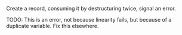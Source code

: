 Create a record, consuming it by destructuring twice, signal an error.

TODO: This is an error, not because linearity fails, but because of a duplicate variable. Fix this elsewhere.